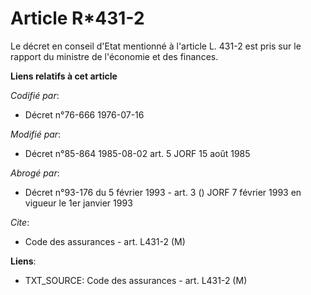 # Article R*431-2

Le décret en conseil d'Etat mentionné à l'article L. 431-2 est pris sur le rapport du ministre de l'économie et des finances.

**Liens relatifs à cet article**

_Codifié par_:

  - Décret n°76-666 1976-07-16

_Modifié par_:

  - Décret n°85-864 1985-08-02 art. 5 JORF 15 août 1985

_Abrogé par_:

  - Décret n°93-176 du 5 février 1993 - art. 3 () JORF 7 février 1993 en vigueur le 1er janvier 1993

_Cite_:

  - Code des assurances - art. L431-2 (M)

**Liens**:

  - TXT_SOURCE: Code des assurances - art. L431-2 (M)
